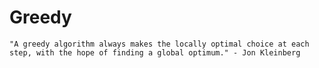 # Greedy 
`"A greedy algorithm always makes the locally optimal choice at each step, with the hope of finding a global optimum." - Jon Kleinberg`
